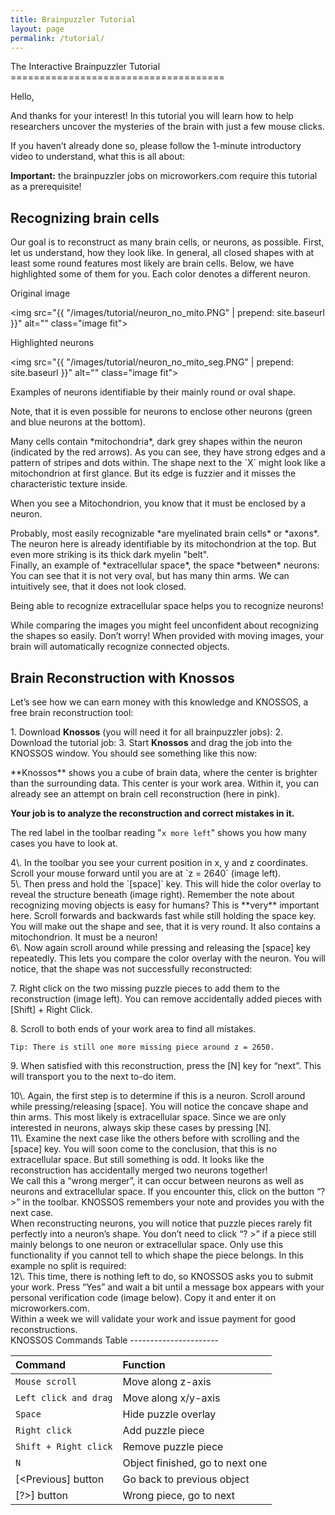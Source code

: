 ```yaml
---
title: Brainpuzzler Tutorial
layout: page
permalink: /tutorial/
---
```


<div class="row">
<div class="12u">
The Interactive Brainpuzzler Tutorial
=====================================

Hello,

And thanks for your interest! In this tutorial you will learn how to help researchers uncover the mysteries of the brain with just a few mouse clicks.

If you haven’t already done so, please follow the 1-minute introductory video to understand, what this is all about:

**Important:** the brainpuzzler jobs on microworkers.com require this tutorial as a prerequisite!

Recognizing brain cells
-----------------------

Our goal is to reconstruct as many brain cells, or neurons, as possible. First, let us understand, how they look like. In general, all closed shapes with at least some round features most likely are brain cells. Below, we have highlighted some of them for you. Each color denotes a different neuron.
</div>
</div>


<div class="row">
<div class="3u">
Original image

<img src="{{ "/images/tutorial/neuron_no_mito.PNG" | prepend: site.baseurl }}" alt="" class="image fit">
</div>

<div class="3u">
Highlighted neurons

<img src="{{ "/images/tutorial/neuron_no_mito_seg.PNG" | prepend: site.baseurl }}" alt="" class="image fit">
</div>

<div class="6u">
Examples of neurons identifiable by their mainly round or oval shape.

Note, that it is even possible for neurons to enclose other neurons (green and blue neurons at the bottom).
</div>
</div>

<div class="row">
<div class="3u">
<img src="{{ "/images/tutorial/neuron_mito.PNG" | prepend: site.baseurl }}" alt="" class="image fit">
</div>

<div class="3u">
<img src="{{ "/images/tutorial/neuron_mito_SEG.PNG" | prepend: site.baseurl }}" alt="" class="image fit">
</div>

<div class="6u">
Many cells contain *mitochondria*, dark grey shapes within the neuron (indicated by the red arrows). As you can see, they have strong edges and a pattern of stripes and dots within. The shape next to the `X` might look like a mitochondrion at first glance. But its edge is fuzzier and it misses the characteristic texture inside.

When you see a Mitochondrion, you know that it must be enclosed by a neuron.
</div>
</div>

<div class="row">
<div class="3u">
<img src="{{ "/images/tutorial/neuron_myelin.PNG" | prepend: site.baseurl }}" alt="" class="image fit">
</div>

<div class="3u">
<img src="{{ "/images/tutorial/neuron_myelin_seg.PNG" | prepend: site.baseurl }}" alt="" class="image fit">
</div>

<div class="6u">
Probably, most easily recognizable *are myelinated brain cells* or *axons*. The neuron here is already identifiable by its mitochondrion at the top. But even more striking is its thick dark myelin "belt".
</div>
</div>


<div class="row">
<div class="3u">
<img src="{{ "/images/tutorial/ecs.PNG" | prepend: site.baseurl }}" alt="" class="image fit">
</div>

<div class="3u">
<img src="{{ "/images/tutorial/ecs_seg.PNG" | prepend: site.baseurl }}" alt="" class="image fit">
</div>

<div class="6u">
Finally, an example of *extracellular space*, the space *between* neurons: You can see that it is not very oval, but has many thin arms. We can intuitively see, that it does not look closed.

Being able to recognize extracellular space helps you to recognize neurons!
</div>
</div>

<div class="row">
<div class="12u">
While comparing the images you might feel unconfident about recognizing the shapes so easily. Don’t worry! When provided with moving images, your brain will automatically recognize connected objects.

Brain Reconstruction with **Knossos**
-------------------------------------

Let’s see how we can earn money with this knowledge and KNOSSOS, a free brain reconstruction tool:

1\.  Download **Knossos** (you will need it for all brainpuzzler jobs):
2\.  Download the tutorial job:
3\.  Start **Knossos** and drag the job into the KNOSSOS window. You should see something like this now:
</div>
</div>


<div class="row">
<div class="6u">
<img src="{{ "/images/tutorial/jobmode_initial.png" | prepend: site.baseurl }}" alt="" class="image fit">
</div>

<div class="6u">
**Knossos** shows you a cube of brain data, where the center is brighter than the surrounding data. This center is your work area. Within it, you can already see an attempt on brain cell reconstruction (here in pink).

**Your job is to analyze the reconstruction and correct mistakes in it.**

The red label in the toolbar reading "`x more left`" shows you how many cases you have to look at.
</div>
</div>

<div class="row">
<div class="4u">
<img src="{{ "/images/tutorial/tutorial_pos_z2640.PNG" | prepend: site.baseurl }}" alt="" class="image fit">
</div>

<div class="8u">
4\.  In the toolbar you see your current position in x, y and z coordinates. Scroll your mouse forward until you are at `z = 2640` (image left).
</div>
</div>

<div class="row">
<div class="8u">
5\.  Then press and hold the `[space]` key. This will hide the color overlay to reveal the structure beneath (image right). Remember the note about recognizing moving objects is easy for humans? This is **very** important here. Scroll forwards and
backwards fast while still holding the space key. You will make out the shape and see, that it is very round. It also contains a mitochondrion. It must be a neuron!
</div>
<div class="4u">
<img src="{{ "/images/tutorial/tutorial_pos_z2640_hidden.PNG" | prepend: site.baseurl }}" alt="" class="image fit">
</div>
</div>

<div class="row">
<div class="4u">
6\.  Now again scroll around while pressing and releasing the [space] key repeatedly. This lets you compare the color overlay with the neuron. You will notice, that the shape was not successfully reconstructed:
</div>

<div class="4u">
<img src="{{ "/images/tutorial/tutorial_pos_z2640_neuron_highlight.png" | prepend: site.baseurl }}" alt="" class="image fit">
</div>
<div class="4u">
<img src="{{ "/images/tutorial/tutorial_pos_z2640_overlay_errorhighlight.PNG" | prepend: site.baseurl }}" alt="" class="image fit">
</div>
</div>


<div class="row">
<div class="4u">
<img src="{{ "/images/tutorial/tutorial_pos_z2640_fixed.PNG" | prepend: site.baseurl }}" alt="" class="image fit">
</div>

<div class="8u">

7\.  Right click on the two missing puzzle pieces to add them to the reconstruction (image left). You can remove accidentally added pieces with \[Shift\] + Right Click.

8\.  Scroll to both ends of your work area to find all mistakes.

    Tip: There is still one more missing piece around z = 2650.

9\.  When satisfied with this reconstruction, press the [N] key for “next”. This will transport you to the next to-do item.

</div>
</div>

<div class="row">
<div class="8u">
10\. Again, the first step is to determine if this is a neuron. Scroll around while pressing/releasing [space]. You will notice the concave shape and thin arms. This most likely is extracellular space. Since we are only interested in neurons, always skip these cases by pressing [N].
</div>

<div class="4u">
<img src="{{ "/images/tutorial/tutorial_ecs_object.PNG" | prepend: site.baseurl }}" alt="" class="image fit">
</div>
</div>


<div class="row">
<div class="12u">
11\. Examine the next case like the others before with scrolling and the [space] key. You will soon come to the conclusion, that this is no extracellular space. But still something is odd. It looks like the reconstruction has accidentally merged two neurons together!
</div>
</div>


<div class="row">
<div class="3u">
<img src="{{ "/images/tutorial/tutorial_merger_no_overlay_highlighted.PNG" | prepend: site.baseurl }}" alt="" class="image fit">
</div>

<div class="3u">
<img src="{{ "/images/tutorial/tutorial_merger_overlay_error_highlighted.PNG" | prepend: site.baseurl }}" alt="" class="image fit">
</div>

<div class="6u">
We call this a “wrong merger”, it can occur between neurons as well as neurons and extracellular space. If you encounter this, click on the button “? >” in the toolbar. KNOSSOS remembers your note and provides you with the next case.
</div>
</div>

<div class="row tutorial__box--important">
<div class="6u">
When reconstructing neurons, you will notice that puzzle pieces rarely fit perfectly into a neuron’s shape. You don’t need to click “? >” if a piece still mainly belongs to one neuron or extracellular space. Only use this functionality if you cannot tell to which shape the piece belongs. In this example no split is required:
</div>

<div class="3u">
<img src="{{ "/images/tutorial/no_split1.PNG" | prepend: site.baseurl }}" alt="" class="image fit">
</div>

<div class="3u">
<img src="{{ "/images/tutorial/no_split2.PNG" | prepend: site.baseurl }}" alt="" class="image fit">
</div>
</div>

<div class="row">
<div class="12u">
12\. This time, there is nothing left to do, so KNOSSOS asks you to submit your work. Press “Yes” and wait a bit until a message box appears with your personal verification code (image below). Copy it and enter it on microworkers.com.

</div>

<div class="row">
<div class="6u">
<img src="{{ "/images/tutorial/tutorial_verification.PNG" | prepend: site.baseurl }}" alt="" class="image fit">
</div>
<div class="6u">
Within a week we will validate your work and issue payment for good reconstructions.
</div>
</div>

<div class="row">
<div class="12u">
KNOSSOS Commands Table
----------------------

| Command | Function |
|:--------|:---------|
| `Mouse scroll` | Move along z-axis
| `Left click and drag` | Move along x/y-axis
| `Space` | Hide puzzle overlay
| `Right click` | Add puzzle piece
| `Shift + Right click` | Remove puzzle piece
| `N` | Object finished, go to next one
| \[<Previous\] button | Go back to previous object
| \[?>\] button | Wrong piece, go to next


</div>
</div>